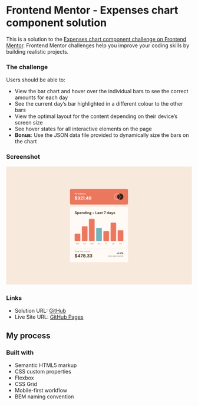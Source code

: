 # Frontend Mentor - Expenses chart component solution

This is a solution to the [Expenses chart component challenge on Frontend Mentor](https://www.frontendmentor.io/challenges/expenses-chart-component-e7yJBUdjwt). Frontend Mentor challenges help you improve your coding skills by building realistic projects.

### The challenge

Users should be able to:

- View the bar chart and hover over the individual bars to see the correct amounts for each day
- See the current day’s bar highlighted in a different colour to the other bars
- View the optimal layout for the content depending on their device’s screen size
- See hover states for all interactive elements on the page
- **Bonus**: Use the JSON data file provided to dynamically size the bars on the chart

### Screenshot

![](./screenshot.png)

### Links

- Solution URL: [GitHub](https://github.com/crackerFactory64/Frontend-Mentor-Projects/tree/main/expenses-chart-component-main)
- Live Site URL: [GitHub Pages](https://crackerfactory64.github.io/Frontend-Mentor-Projects/expenses-chart-component-main/)

## My process

### Built with

- Semantic HTML5 markup
- CSS custom properties
- Flexbox
- CSS Grid
- Mobile-first workflow
- BEM naming convention
